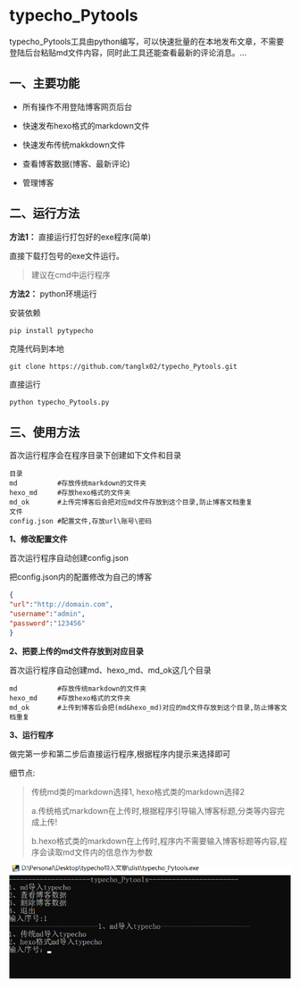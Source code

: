 # typecho_Pytools

typecho_Pytools工具由python编写，可以快速批量的在本地发布文章，不需要登陆后台粘贴md文件内容，同时此工具还能查看最新的评论消息。...

## 一、主要功能

- 所有操作不用登陆博客网页后台

- 快速发布hexo格式的markdown文件
- 快速发布传统makkdown文件
- 查看博客数据(博客、最新评论)
- 管理博客

## 二、运行方法

**方法1：** 直接运行打包好的exe程序(简单)

直接下载打包号的exe文件运行。

>  建议在cmd中运行程序



**方法2：** python环境运行

安装依赖

```python
pip install pytypecho
```

克隆代码到本地

```git
git clone https://github.com/tanglx02/typecho_Pytools.git
```

直接运行

```
python typecho_Pytools.py
```



## 三、使用方法

首次运行程序会在程序目录下创建如下文件和目录

```
目录
md			#存放传统markdown的文件夹
hexo_md		#存放hexo格式的文件夹
md_ok		#上传完博客后会把对应md文件存放到这个目录,防止博客文档重复
文件
config.json	#配置文件,存放url\账号\密码
```

**1、修改配置文件**

首次运行程序自动创建config.json

把config.json内的配置修改为自己的博客

```json
{
"url":"http://domain.com",
"username":"admin",
"password":"123456"
}
```

**2、把要上传的md文件存放到对应目录**

首次运行程序自动创建md、hexo_md、md_ok这几个目录

```
md			#存放传统markdown的文件夹
hexo_md		#存放hexo格式的文件夹
md_ok		#上传到博客后会把(md&hexo_md)对应的md文件存放到这个目录,防止博客文档重复
```



**3、运行程序**

做完第一步和第二步后直接运行程序,根据程序内提示来选择即可

细节点:

> 传统md类的markdown选择1,  hexo格式类的markdown选择2
>
> a.传统格式markdown在上传时,根据程序引导输入博客标题,分类等内容完成上传!
>
> b.hexo格式类的markdown在上传时,程序内不需要输入博客标题等内容,程序会读取md文件内的信息作为参数

![image-20250215221841802](./image-20250215221841802.png)

